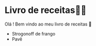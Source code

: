 # Livro de receitas:man_cook:

Olá ! Bem vindo ao meu livro de receitas :wave:

- Strogonoff de frango
- Pavê



